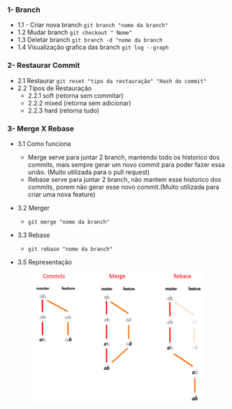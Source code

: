 
   
###  1- Branch
  * 1.1 - Criar nova branch
                 `git branch "nome da branch"`
  * 1.2 Mudar branch
                 `git checkout " Nome" `
  * 1.3 Deletar branch
                  `git branch -d "nome da branch`
  * 1.4 Visualização grafica das branch
      `git log --graph`

### 2- Restaurar Commit
  * 2.1 Restaurar
      `git reset "tipo da restauração" "Hash do commit"`
   * 2.2 Tipos de Restauração
        - 2.2.1  soft (retorna sem commitar)
        - 2.2.2  mixed (retorna sem adicionar)
        - 2.2.3  hard (retorna tudo)

### 3- Merge X Rebase

  * 3.1 Como funciona
    - Merge serve para juntar 2 branch, mantendo todo os historico dos commits, mais sempre gerar um novo commit para poder fazer essa união. (Muito utilizada para o pull request)
    - Rebase serve para juntar 2 branch, não mantem esse historico dos commits, porem não gerar esse novo commit.(Muito utilizada para criar uma nova feature)

  * 3.2 Merger
      - `git merge "nome da branch"`

  * 3.3 Rebase 
      - `git rebase "nome da branch"`

  * 3.5 Representação
  <div align='center'><img src="https://raw.githubusercontent.com/francisco1code/Manual-git/master/images/merge_x_rebase.png"width="400" height="300"</div>


    


